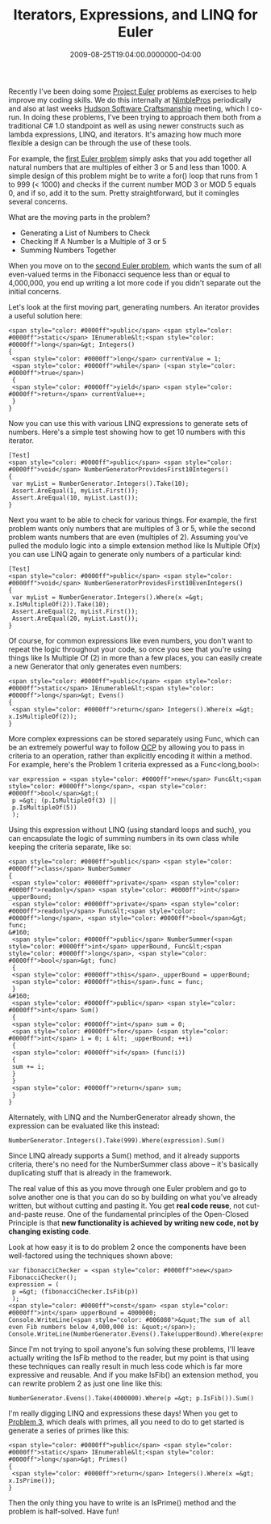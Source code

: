 ﻿---
title: Iterators, Expressions, and LINQ for Euler
date: "2009-08-25T19:04:00.0000000-04:00"
description: Recently I've been doing some Project Euler problems as exercises
featuredImage: img/iterators-expressions-and-linq-for-euler-featured.png
---

Recently I've been doing some [Project Euler](http://projecteuler.net/) problems as exercises to help improve my coding skills. We do this internally at [NimblePros](http://nimblepros.com/) periodically and also at last weeks [Hudson Software Craftsmanship](http://hudsonsc.com/) meeting, which I co-run. In doing these problems, I've been trying to approach them both from a traditional C# 1.0 standpoint as well as using newer constructs such as lambda expressions, LINQ, and iterators. It's amazing how much more flexible a design can be through the use of these tools.

For example, the [first Euler problem](http://projecteuler.net/index.php?section=problems&id=1) simply asks that you add together all natural numbers that are multiples of either 3 or 5 and less than 1000. A simple design of this problem might be to write a for() loop that runs from 1 to 999 (< 1000) and checks if the current number MOD 3 or MOD 5 equals 0, and if so, add it to the sum. Pretty straightforward, but it comingles several concerns.

What are the moving parts in the problem?

* Generating a List of Numbers to Check
* Checking If A Number Is a Multiple of 3 or 5
* Summing Numbers Together

When you move on to the [second Euler problem](http://projecteuler.net/index.php?section=problems&id=2), which wants the sum of all even-valued terms in the Fibonacci sequence less than or equal to 4,000,000, you end up writing a lot more code if you didn't separate out the initial concerns.

Let's look at the first moving part, generating numbers. An iterator provides a useful solution here:

```
<span style="color: #0000ff">public</span> <span style="color: #0000ff">static</span> IEnumerable&lt;<span style="color: #0000ff">long</span>&gt; Integers()
{
 <span style="color: #0000ff">long</span> currentValue = 1;
 <span style="color: #0000ff">while</span> (<span style="color: #0000ff">true</span>)
 {
 <span style="color: #0000ff">yield</span> <span style="color: #0000ff">return</span> currentValue++;
 }
}
```

Now you can use this with various LINQ expressions to generate sets of numbers. Here's a simple test showing how to get 10 numbers with this iterator.

```
[Test]
<span style="color: #0000ff">public</span> <span style="color: #0000ff">void</span> NumberGeneratorProvidesFirst10Integers()
{
 var myList = NumberGenerator.Integers().Take(10);
 Assert.AreEqual(1, myList.First());
 Assert.AreEqual(10, myList.Last());
}
```

Next you want to be able to check for various things. For example, the first problem wants only numbers that are multiples of 3 or 5, while the second problem wants numbers that are even (multiples of 2). Assuming you've pulled the modulo logic into a simple extension method like Is Multiple Of(x) you can use LINQ again to generate only numbers of a particular kind:

```
[Test]
<span style="color: #0000ff">public</span> <span style="color: #0000ff">void</span> NumberGeneratorProvidesFirst10EvenIntegers()
{
 var myList = NumberGenerator.Integers().Where(x =&gt; x.IsMultipleOf(2)).Take(10);
 Assert.AreEqual(2, myList.First());
 Assert.AreEqual(20, myList.Last());
}
```

Of course, for common expressions like even numbers, you don't want to repeat the logic throughout your code, so once you see that you're using things like Is Multiple Of (2) in more than a few places, you can easily create a new Generator that only generates even numbers:

```
<span style="color: #0000ff">public</span> <span style="color: #0000ff">static</span> IEnumerable&lt;<span style="color: #0000ff">long</span>&gt; Evens()
{
 <span style="color: #0000ff">return</span> Integers().Where(x =&gt; x.IsMultipleOf(2));
}
```

More complex expressions can be stored separately using Func, which can be an extremely powerful way to follow [OCP](http://en.wikipedia.org/wiki/Open/closed_principle) by allowing you to pass in criteria to an operation, rather than explicitly encoding it within a method. For example, here's the Problem 1 criteria expressed as a Func<long,bool>:

```
var expression = <span style="color: #0000ff">new</span> Func&lt;<span style="color: #0000ff">long</span>, <span style="color: #0000ff">bool</span>&gt;(
 p =&gt; (p.IsMultipleOf(3) ||
 p.IsMultipleOf(5))
 );
```

Using this expression without LINQ (using standard loops and such), you can encapsulate the logic of summing numbers in its own class while keeping the criteria separate, like so:

```
<span style="color: #0000ff">public</span> <span style="color: #0000ff">class</span> NumberSummer
{
 <span style="color: #0000ff">private</span> <span style="color: #0000ff">readonly</span> <span style="color: #0000ff">int</span> _upperBound;
 <span style="color: #0000ff">private</span> <span style="color: #0000ff">readonly</span> Func&lt;<span style="color: #0000ff">long</span>, <span style="color: #0000ff">bool</span>&gt; func;
&#160;
 <span style="color: #0000ff">public</span> NumberSummer(<span style="color: #0000ff">int</span> upperBound, Func&lt;<span style="color: #0000ff">long</span>, <span style="color: #0000ff">bool</span>&gt; func)
 {
 <span style="color: #0000ff">this</span>._upperBound = upperBound;
 <span style="color: #0000ff">this</span>.func = func;
 }
&#160;
 <span style="color: #0000ff">public</span> <span style="color: #0000ff">int</span> Sum()
 {
 <span style="color: #0000ff">int</span> sum = 0;
 <span style="color: #0000ff">for</span> (<span style="color: #0000ff">int</span> i = 0; i &lt; _upperBound; ++i)
 {
 <span style="color: #0000ff">if</span> (func(i))
 {
 sum += i;
 }
 }
 <span style="color: #0000ff">return</span> sum;
 }
}
```

Alternately, with LINQ and the NumberGenerator already shown, the expression can be evaluated like this instead:

```
NumberGenerator.Integers().Take(999).Where(expression).Sum()
```

Since LINQ already supports a Sum() method, and it already supports criteria, there's no need for the NumberSummer class above – it's basically duplicating stuff that is already in the framework.

The real value of this as you move through one Euler problem and go to solve another one is that you can do so by building on what you've already written, but without cutting and pasting it. You get **real code reuse**, not cut-and-paste reuse. One of the fundamental principles of the Open-Closed Principle is that **new functionality is achieved by writing new code, not by changing existing code**.

Look at how easy it is to do problem 2 once the components have been well-factored using the techniques shown above:

```
var fibonacciChecker = <span style="color: #0000ff">new</span> FibonacciChecker();
expression = (
 p =&gt; (fibonacciChecker.IsFib(p))
 );
<span style="color: #0000ff">const</span> <span style="color: #0000ff">int</span> upperBound = 4000000;
Console.WriteLine(<span style="color: #006080">&quot;The sum of all even Fib numbers below 4,000,000 is: &quot;</span>);
Console.WriteLine(NumberGenerator.Evens().Take(upperBound).Where(expression).Sum());
```

Since I'm not trying to spoil anyone's fun solving these problems, I'll leave actually writing the IsFib method to the reader, but my point is that using these techniques can really result in much less code which is far more expressive and reusable. And if you make IsFib() an extension method, you can rewrite problem 2 as just one line like this:

```
NumberGenerator.Evens().Take(4000000).Where(p =&gt; p.IsFib()).Sum()
```

I'm really digging LINQ and expressions these days! When you get to [Problem 3](http://projecteuler.net/index.php?section=problems&id=3), which deals with primes, all you need to do to get started is generate a series of primes like this:

```
<span style="color: #0000ff">public</span> <span style="color: #0000ff">static</span> IEnumerable&lt;<span style="color: #0000ff">long</span>&gt; Primes()
{
 <span style="color: #0000ff">return</span> Integers().Where(x =&gt; x.IsPrime());
}
```

Then the only thing you have to write is an IsPrime() method and the problem is half-solved. Have fun!

